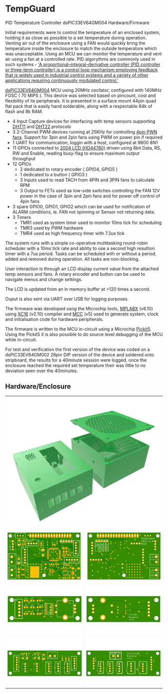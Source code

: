 # TempGuard
PID Temperature Controller dsPIC33EV64GM004 Hardware/Firmware 

Initial requirements were to control the temperature of an enclosed system, holding it as close as possible to a set temperature during operation. Venting air out of the enclosure using a FAN would quickly bring the temperature inside the enclosure to match the outside temperature which was unacceptable. Using an MCU we can monitor the temperature and vent air using a fan at a controlled rate. PID algorythms are commonly used in such systems - ['A proportional–integral–derivative controller (PID controller or three-term controller) is a control loop mechanism employing feedback that is widely used in industrial control systems and a variety of other applications requiring continuously modulated control.'](https://en.wikipedia.org/wiki/Proportional%E2%80%93integral%E2%80%93derivative_controller)

[dsPIC33EV64GM004](https://www.microchip.com/en-us/product/dsPIC33EV64GM004) MCU using 20MHz oscllator, configured with 140MHz FOSC ( 70 MIPS ). This device was selected based on pincount, cost and flexibility of its peripherals. It is presented in a surface mount 44pin quad flat pack that is easily hand solderable, along with a respectable 64k of flash and 8k RAM.

- 4 Input Capture devices for interfacing with temp sensors supporting [DHT11](docs/DHT11-Technical-Data-Sheet-Translated-Version-1143054.pdf) and [DHT22](docs/DHT22.pdf) protocols
- 3 2-Channel PWM devices running at 25KHz for controlling [4pin PWN fans](docs/4_Wire_PWM_Spec.pdf). Support for 3pin and 2pin fans using PWM on power pin if required
- 1 UART for communication, loggin with a host, configured at 9600 8N1
- 11 GPIOs connected to [2004 LCD (HD44780)](docs/HD44780.pdf) driven using 8bit Data, RS, RW and Enable, reading busy-flag to ensure maximum output throughput
- 12 GPIOs
  - 2 dedicated to rotary encoder ( GPIO4, GPIO5 )
  - 1 dedicated to a button ( GPIO3 )
  - 3 Inputs used to read TACH from 4PIN and 3PIN fans to calculate RPM 
  - 3 Output to FETs used as low-side switches controlling the FAN 12V power in the case of 3pin and 2pin fans and for power off control of 4pin fans
- 3 spare GPIO0, GPIO1, GPIO2 which can be used for notification of ALARM conditions, ie. FAN not spinning or Sensor not returning data.
- 3 Timers
  - TMR1 used as system timer used to monitor 10ms tick for scheduling
  - TMR3 used by PWM hardware
  - TMR4 used as high frequency timer with 7.3us tick

The system runs with a simple co-operative multitasking round-robin scheduler with a 10ms tick rate and ability to use a second high resultion timer with a 7us period. Tasks can be scheduled with or without a period, added and removed during operation. All tasks are non-blocking.

User interaction is through an LCD display current value from the attached temp sensors and fans. A rotary encoder and button can be used to navigate menus and change settings.

The LCD is updated from an in memory buffer at >120 times a second.

Ouput is also sent via UART over USB for logging purposes.

The firmware was developed usng the Microchip tools, [MPLABX](https://www.microchip.com/en-us/tools-resources/develop/mplab-x-ide) (v6.10) using [XC16](https://www.microchip.com/en-us/tools-resources/develop/mplab-xc-compilers/xc16) (v2.10) compiler and [MCC](https://www.microchip.com/en-us/tools-resources/configure/mplab-code-configurator) (v5) used to generate system, clock and initialisation code for hardware peripherals.

The firmware is written to the MCU in-circuit using a Microchip [Pickit5](https://www.microchip.com/en-us/development-tool/PG164150). Using the Pickit5 it is also possible to do source level debugging of the MCU while in-circuit.

For test and verification the first version of the device was coded on a dsPIC33EV64GM002 28pin DIP version of the device and soldered onto stripboard, the results for a 40minute session were logged, once the enclosure reached the required set temperature their was little to no deviation seen over the 40minutes.

## Hardware/Enclosure

<table>
  <tr>
    <td colspan="2"> <img src="Hardware/enclosure/assembled.png"></td>
  </tr>
  <tr>
    <td> <img src="Hardware/dsPIC33EV64GM004/images/TempGuard-v2-revC-Top.png"></td>
    <td> <img src="Hardware/dsPIC33EV64GM004/images/TempGuard-v2-revC-Bot.png"></td>
  </tr>
  <tr>
    <td> <img src="Hardware/dsPIC33EV64GM004/images/bdebounce-Top.png"></td>
    <td> <img src="Hardware/dsPIC33EV64GM004/images/bdebounce-Bot.png"></td>
  </tr>
  <tr>
    <td> <img src="Hardware/dsPIC33EV64GM004/images/tconnectors-Top.png"></td>
    <td> <img src="Hardware/dsPIC33EV64GM004/images/tconnectors-Bot.png"></td>
  </tr>
</table>
